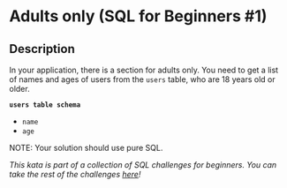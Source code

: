 # Adults only (SQL for Beginners #1)

## Description

In your application, there is a section for adults only. You need to get a list of names and ages of users from the `users` table, who are 18 years old or older.

**`users table schema`**

* `name`
* `age`

NOTE: Your solution should use pure SQL.

_This kata is part of a collection of SQL challenges for beginners. You can take the rest of the challenges [here](https://www.codewars.com/collections/sql-for-beginners)!_
